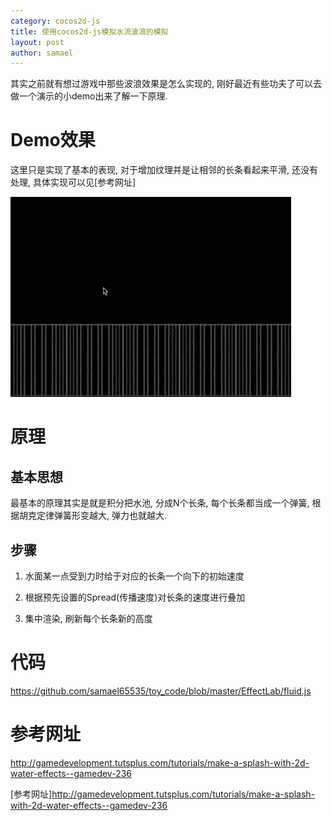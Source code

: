```yaml
---
category: cocos2d-js
title: 使用cocos2d-js模拟水流波浪的模拟
layout: post
author: samael
---
```


其实之前就有想过游戏中那些波浪效果是怎么实现的, 刚好最近有些功夫了可以去做一个演示的小demo出来了解一下原理.

# Demo效果

这里只是实现了基本的表现, 对于增加纹理并是让相邻的长条看起来平滑, 还没有处理, 具体实现可以见[参考网址]

<img style="margin-left:0" src="/img/cocos2d-js_flow_test.gif"/>

# 原理

## 基本思想

最基本的原理其实是就是积分把水池, 分成N个长条, 每个长条都当成一个弹簧, 根据胡克定律弹簧形变越大, 弹力也就越大.

## 步骤

1. 水面某一点受到力时给于对应的长条一个向下的初始速度

2. 根据预先设置的Spread(传播速度)对长条的速度进行叠加

3. 集中渲染, 刷新每个长条新的高度

# 代码

<https://github.com/samael65535/toy_code/blob/master/EffectLab/fluid.js>

# 参考网址

<http://gamedevelopment.tutsplus.com/tutorials/make-a-splash-with-2d-water-effects--gamedev-236>

[参考网址]<http://gamedevelopment.tutsplus.com/tutorials/make-a-splash-with-2d-water-effects--gamedev-236>
